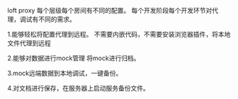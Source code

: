 loft proxy
每个层级每个房间有不同的配置。
每个开发阶段每个开发环节对代理，调试有不同的需求。

1.能够轻松将配置代理到远程。
不需要内嵌代码，不需要安装浏览器插件，将本地文件代理到远程

2.能够对数据进行mock管理
将mock进行归档。

3.mock远端数据到本地调试，一键备份。

4.对文档进行保存，在服务器上启动服务备份文件。
